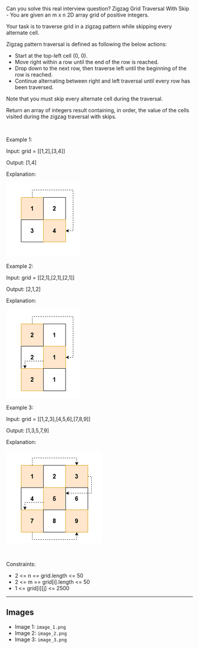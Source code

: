 Can you solve this real interview question? Zigzag Grid Traversal With Skip - You are given an m x n 2D array grid of positive integers.

Your task is to traverse grid in a zigzag pattern while skipping every alternate cell.

Zigzag pattern traversal is defined as following the below actions:

 * Start at the top-left cell (0, 0).
 * Move right within a row until the end of the row is reached.
 * Drop down to the next row, then traverse left until the beginning of the row is reached.
 * Continue alternating between right and left traversal until every row has been traversed.

Note that you must skip every alternate cell during the traversal.

Return an array of integers result containing, in order, the value of the cells visited during the zigzag traversal with skips.

 

Example 1:

Input: grid = [[1,2],[3,4]]

Output: [1,4]

Explanation:

![Example 1](./image_1.png)

Example 2:

Input: grid = [[2,1],[2,1],[2,1]]

Output: [2,1,2]

Explanation:

![Example 2](./image_2.png)

Example 3:

Input: grid = [[1,2,3],[4,5,6],[7,8,9]]

Output: [1,3,5,7,9]

Explanation:

![Example 3](./image_3.png)

 

Constraints:

 * 2 <= n == grid.length <= 50
 * 2 <= m == grid[i].length <= 50
 * 1 <= grid[i][j] <= 2500

---

## Images

- Image 1: `image_1.png`
- Image 2: `image_2.png`
- Image 3: `image_3.png`
